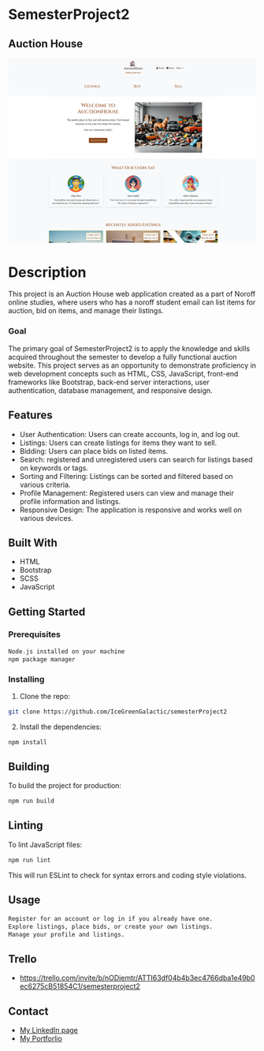# SemesterProject2

## Auction House

![image](./images/AuctionHouse-Screenshot.png)

# Description

This project is an Auction House web application created as a part of Noroff online studies, where users who has a noroff student email can list items for auction, bid on items, and manage their listings.

### Goal

The primary goal of SemesterProject2 is to apply the knowledge and skills acquired throughout the semester to develop a fully functional auction website. This project serves as an opportunity to demonstrate proficiency in web development concepts such as HTML, CSS, JavaScript, front-end frameworks like Bootstrap, back-end server interactions, user authentication, database management, and responsive design.

## Features

- User Authentication: Users can create accounts, log in, and log out.
- Listings: Users can create listings for items they want to sell.
- Bidding: Users can place bids on listed items.
- Search: registered and unregistered users can search for listings based on keywords or tags.
- Sorting and Filtering: Listings can be sorted and filtered based on various criteria.
- Profile Management: Registered users can view and manage their profile information and listings.
- Responsive Design: The application is responsive and works well on various devices.

## Built With

- HTML
- Bootstrap
- SCSS
- JavaScript

## Getting Started

### Prerequisites

    Node.js installed on your machine
    npm package manager

### Installing

1. Clone the repo:

```bash
git clone https://github.com/IceGreenGalactic/semesterProject2
```

2. Install the dependencies:

```
npm install
```

## Building

To build the project for production:

```bash
npm run build
```

## Linting

To lint JavaScript files:

```bash
npm run lint
```

This will run ESLint to check for syntax errors and coding style violations.

## Usage

    Register for an account or log in if you already have one.
    Explore listings, place bids, or create your own listings.
    Manage your profile and listings.

## Trello

- https://trello.com/invite/b/nODiemtr/ATTI63df04b4b3ec4766dba1e49b0ec6275cB51854C1/semesterproject2

## Contact

- [My LinkedIn page](https://www.linkedin.com/in/kristine-tyrholm-7902172a4)
- [My Portforlio](https://kristine-tyrholm.netlify.app/)
